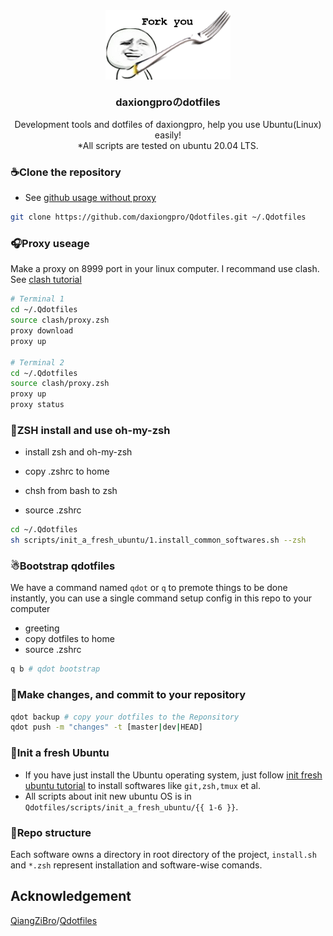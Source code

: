 <div align="center">
	<img src="./image/README/fork.png" width = "200" alt="ubuntu logo" align=center />
	<p align="center">
	<h3 align="center">daxiongproのdotfiles</h3>
		<p align="center">
			Development tools and dotfiles of daxiongpro, help you use Ubuntu(Linux) easily!
		</br>
		*All scripts are tested on ubuntu 20.04 LTS.
		</p>
	</p>
</div>

### ☕Clone the repository

* See [github usage without proxy](docs/github.md)

```bash
git clone https://github.com/daxiongpro/Qdotfiles.git ~/.Qdotfiles
```

### 🎧Proxy useage

Make a proxy on 8999 port in your linux computer. I recommand use clash. See [clash tutorial](docs/clash.md)

```bash
# Terminal 1
cd ~/.Qdotfiles
source clash/proxy.zsh
proxy download
proxy up

# Terminal 2
cd ~/.Qdotfiles
source clash/proxy.zsh
proxy up
proxy status

```

### 🍺ZSH install and use oh-my-zsh

* install zsh and oh-my-zsh
* copy .zshrc to home

* chsh from bash to zsh
* source .zshrc

```bash
cd ~/.Qdotfiles
sh scripts/init_a_fresh_ubuntu/1.install_common_softwares.sh --zsh
```

### ☃Bootstrap qdotfiles

We have a command named `qdot` or `q` to premote things to be done instantly, you can use a single command setup config in this repo to your computer

* greeting
* copy dotfiles to home
* source .zshrc

```bash
q b # qdot bootstrap
```

### 🍺Make changes, and commit to your repository

```bash
qdot backup # copy your dotfiles to the Reponsitory
qdot push -m "changes" -t [master|dev|HEAD]
```

### 🚀Init a fresh Ubuntu

* If you have just install the Ubuntu operating system, just follow [init fresh ubuntu tutorial](docs/init_fresh_ubuntu.md) to install softwares like `git,zsh,tmux` et al.
* All scripts about init new ubuntu OS is in `Qdotfiles/scripts/init_a_fresh_ubuntu/{{ 1-6 }}`.

### 🎃Repo structure

Each software owns a directory in root directory of the project, `install.sh` and `*.zsh` represent installation and software-wise comands.

## Acknowledgement

[QiangZiBro](https://github.com/QiangZiBro)/[Qdotfiles](https://github.com/QiangZiBro/Qdotfiles)
